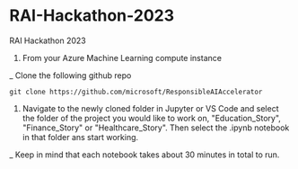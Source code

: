 # RAI-Hackathon-2023
RAI Hackathon 2023

1. From your Azure Machine Learning compute instance 

  _ Clone the following github repo 
  ```
  git clone https://github.com/microsoft/ResponsibleAIAccelerator
  ```

1. Navigate to the newly cloned folder in Jupyter or VS Code and select the folder of the project you would like to work on, "Education_Story", "Finance_Story" or "Healthcare_Story".  Then select the .ipynb notebook in that folder ans start working.

  _ Keep in mind that each notebook takes about 30 minutes in total to run. 
